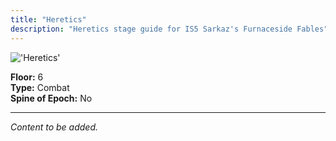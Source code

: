 ```yaml
---
title: "Heretics"
description: "Heretics stage guide for IS5 Sarkaz's Furnaceside Fables"
---
```


<img src="/stages/heretics.png" alt="'Heretics'" />

**Floor:** 6  
**Type:** Combat  
**Spine of Epoch:** No  

---

*Content to be added.*
